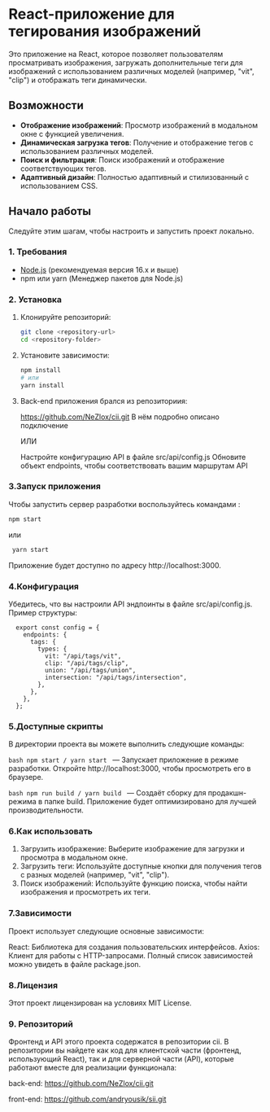 # React-приложение для тегирования изображений

Это приложение на React, которое позволяет пользователям просматривать изображения, загружать дополнительные теги для изображений с использованием различных моделей (например, "vit", "clip") и отображать теги динамически.

## Возможности

- **Отображение изображений**: Просмотр изображений в модальном окне с функцией увеличения.
- **Динамическая загрузка тегов**: Получение и отображение тегов с использованием различных моделей.
- **Поиск и фильтрация**: Поиск изображений и отображение соответствующих тегов.
- **Адаптивный дизайн**: Полностью адаптивный и стилизованный с использованием CSS.

## Начало работы

Следуйте этим шагам, чтобы настроить и запустить проект локально.

### 1. Требования

- [Node.js](https://nodejs.org/) (рекомендуемая версия 16.x и выше)
- npm или yarn (Менеджер пакетов для Node.js)

### 2. Установка

1. Клонируйте репозиторий:

   ```bash
   git clone <repository-url>
   cd <repository-folder>

2. Установите зависимости:

    ```bash
    npm install
    # или
    yarn install

3. Back-end приложения брался из репозиториия:

    https://github.com/NeZlox/cii.git
    В нём подробно описано подключение  

    ИЛИ

    Настройте конфигурацию API в файле src/api/config.js Обновите объект endpoints, чтобы соответствовать вашим маршрутам API

### 3.Запуск приложения

Чтобы запустить сервер разработки воспользуйтесь командами :

   ```bash
   npm start
  ```
 или
  ```bash
   yarn start
  ```
Приложение будет доступно по адресу http://localhost:3000.


### 4.Конфигурация

Убедитесь, что вы настроили API эндпоинты в файле src/api/config.js. Пример структуры:

```script
  export const config = {
    endpoints: {
      tags: {
        types: {
          vit: "/api/tags/vit",
          clip: "/api/tags/clip",
          union: "/api/tags/union",
          intersection: "/api/tags/intersection",
        },
      },
    },
  };
```
### 5.Доступные скрипты

В директории проекта вы можете выполнить следующие команды:
  
  ```bash npm start / yarn start ``` — Запускает приложение в режиме разработки. Откройте http://localhost:3000, чтобы просмотреть его в браузере.
  
  ```bash npm run build / yarn build ``` — Создаёт сборку для продакшн-режима в папке build. Приложение будет оптимизировано для лучшей производительности.

### 6.Как использовать

  1. Загрузить изображение: Выберите изображение для загрузки и просмотра в модальном окне.
  2. Загрузить теги: Используйте доступные кнопки для получения тегов с разных моделей (например, "vit", "clip").
  3. Поиск изображений: Используйте функцию поиска, чтобы найти изображения и просмотреть их теги.

### 7.Зависимости

Проект использует следующие основные зависимости:

  React: Библиотека для создания пользовательских интерфейсов.
  Axios: Клиент для работы с HTTP-запросами.
  Полный список зависимостей можно увидеть в файле package.json.

### 8.Лицензия

  Этот проект лицензирован на условиях MIT License.

### 9. Репозиторий

  Фронтенд и API этого проекта содержатся в репозитории cii. В репозитории вы найдете как код для клиентской части (фронтенд, использующий React), так и для серверной части (API), которые работают вместе для реализации функционала:
  
back-end: https://github.com/NeZlox/cii.git

front-end: https://github.com/andryousik/sii.git
